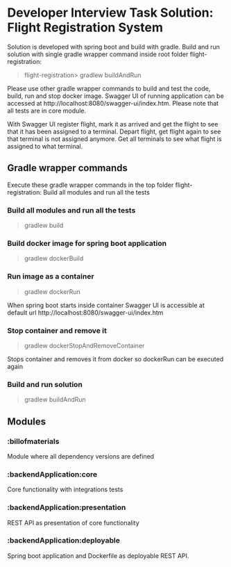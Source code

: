 # Developer Interview Task Solution: Flight Registration System

Solution is developed with spring boot and build with gradle.
Build and run solution with single gradle wrapper command 
inside root folder flight-registration:
> flight-registration> gradlew buildAndRun

Please use other gradle wrapper commands to build and test the code, 
build, run and stop docker image. Swagger UI of running application
can be accessed at http://localhost:8080/swagger-ui/index.htm.
Please note that all tests are in core module.

With Swagger UI register flight, mark it as arrived and get the flight 
to see that it has been assigned to a terminal. Depart flight, get flight
again to see that terminal is not assigned anymore. Get all terminals
to see what flight is assigned to what terminal.

## Gradle wrapper commands

Execute these gradle wrapper commands in the top folder flight-registration:
Build all modules and run all the tests

### Build all modules and run all the tests

> gradlew build

### Build docker image for spring boot application

> gradlew dockerBuild

### Run image as a container

> gradlew dockerRun

When spring boot starts inside container Swagger UI
is accessible at default url http://localhost:8080/swagger-ui/index.htm

### Stop container and remove it

> gradlew dockerStopAndRemoveContainer

Stops container and removes it from docker so dockerRun can be executed again

### Build and run solution

> gradlew buildAndRun

## Modules

### :billofmaterials

Module where all dependency versions are defined

### :backendApplication:core

Core functionality with integrations tests

### :backendApplication:presentation

REST API as presentation of core functionality

### :backendApplication:deployable

Spring boot application and Dockerfile as deployable REST API.
